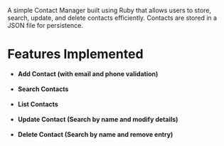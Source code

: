 <p>A simple Contact Manager built using Ruby that allows users to store, search, update, and delete contacts efficiently. Contacts are stored in a JSON file for persistence.</p>

<h1>Features Implemented</h1>
<ul>
  <li><b>Add Contact (with email and phone validation)</b></li><br/>
  <li><b>Search Contacts</b></li><br/>
  <li><b>List Contacts </b></li><br/>
  <li><b>Update Contact (Search by name and modify details)</b></li><br/>
  <li><b>Delete Contact (Search by name and remove entry)</b></li><br/>
</ul>
